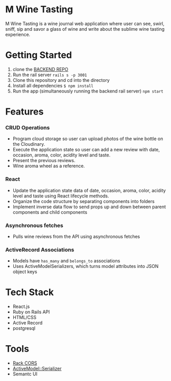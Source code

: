 # M Wine Tasting
M Wine Tasting is a wine journal web application where user can see, swirl, sniff, sip and savor a glass of wine and write about the sublime wine tasting experience.

# Getting Started
1. clone the [BACKEND REPO](https://github.com/labradorescence/mwine_tasting_backend)
2. Run the rail server `rails s -p 3001`
3. Clone this repository and cd into the directory
4. Install all dependencies `$ npm install`
5. Run the app (simultaneously running the backend rail server) `npm start`

# Features

### CRUD Operations
* Program cloud storage so user can upload photos of the wine bottle on the Cloudinary. 
* Execute the application state so user can add a new review with date, occasion, aroma, color, acidity level and taste. 
* Present the previous reviews.
* Wine aroma wheel as a reference.

### React
* Update the application state data of date, occasion, aroma, color, acidity level and taste using React lifecycle methods.
* Organize the code structure by separating components into folders
* Implement inverse data flow to send props up and down between parent components and child components

### Asynchronous fetches
* Pulls wine reviews from the API using asynchronous fetches

### ActiveRecord Associations
* Models have `has_many` and `belongs_to` associations
* Uses ActiveModelSerializers, which turns model attributes into JSON object keys

# Tech Stack
* React.js
* Ruby on Rails API
* HTML/CSS
* Active Record
* postgresql

# Tools
* [Rack CORS](https://github.com/cyu/rack-cors)
* [ActiveModel::Serializer](https://github.com/rails-api/active_model_serializers)
* Semantc UI